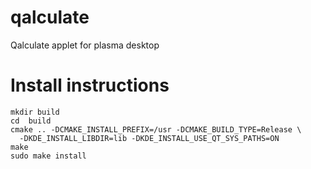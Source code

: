 # qalculate
Qalculate applet for plasma desktop

# Install instructions
```Shell
mkdir build
cd  build
cmake .. -DCMAKE_INSTALL_PREFIX=/usr -DCMAKE_BUILD_TYPE=Release \
  -DKDE_INSTALL_LIBDIR=lib -DKDE_INSTALL_USE_QT_SYS_PATHS=ON
make
sudo make install
```
